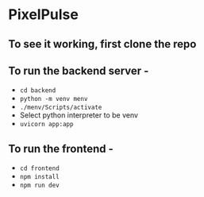 # PixelPulse

## To see it working, first clone the repo

## To run the backend server -

-   `cd backend`
-   `python -m venv menv`
-   `./menv/Scripts/activate`
-   Select python interpreter to be venv
-   `uvicorn app:app`

## To run the frontend -

-   `cd frontend`
-   `npm install`
-   `npm run dev`
